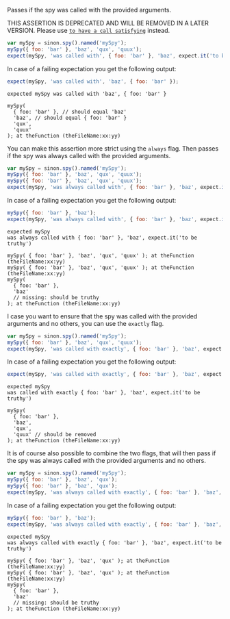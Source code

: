 Passes if the spy was called with the provided arguments.

THIS ASSERTION IS DEPRECATED AND WILL BE REMOVED IN A LATER VERSION.
Please use [`to have a call satisfying`](../to-have-a-call-satisfying/) instead.

```js
var mySpy = sinon.spy().named('mySpy');
mySpy({ foo: 'bar' }, 'baz', 'qux', 'quux');
expect(mySpy, 'was called with', { foo: 'bar' }, 'baz', expect.it('to be truthy'));
```

In case of a failing expectation you get the following output:

```js
expect(mySpy, 'was called with', 'baz', { foo: 'bar' });
```

```output
expected mySpy was called with 'baz', { foo: 'bar' }

mySpy(
  { foo: 'bar' }, // should equal 'baz'
  'baz', // should equal { foo: 'bar' }
  'qux',
  'quux'
); at theFunction (theFileName:xx:yy)
```

You can make this assertion more strict using the `always` flag. Then
passes if the spy was always called with the provided arguments.

```js
var mySpy = sinon.spy().named('mySpy');
mySpy({ foo: 'bar' }, 'baz', 'qux', 'quux');
mySpy({ foo: 'bar' }, 'baz', 'qux', 'quux');
expect(mySpy, 'was always called with', { foo: 'bar' }, 'baz', expect.it('to be truthy'));
```

In case of a failing expectation you get the following output:

```js
mySpy({ foo: 'bar' }, 'baz');
expect(mySpy, 'was always called with', { foo: 'bar' }, 'baz', expect.it('to be truthy'));
```

```output
expected mySpy
was always called with { foo: 'bar' }, 'baz', expect.it('to be truthy')

mySpy( { foo: 'bar' }, 'baz', 'qux', 'quux' ); at theFunction (theFileName:xx:yy)
mySpy( { foo: 'bar' }, 'baz', 'qux', 'quux' ); at theFunction (theFileName:xx:yy)
mySpy(
  { foo: 'bar' },
  'baz'
  // missing: should be truthy
); at theFunction (theFileName:xx:yy)
```

I case you want to ensure that the spy was called with the provided
arguments and no others, you can use the `exactly` flag.

```js
var mySpy = sinon.spy().named('mySpy');
mySpy({ foo: 'bar' }, 'baz', 'qux', 'quux');
expect(mySpy, 'was called with exactly', { foo: 'bar' }, 'baz', expect.it('to be truthy'), 'quux');
```

In case of a failing expectation you get the following output:

```js
expect(mySpy, 'was called with exactly', { foo: 'bar' }, 'baz', expect.it('to be truthy'));
```

```output
expected mySpy
was called with exactly { foo: 'bar' }, 'baz', expect.it('to be truthy')

mySpy(
  { foo: 'bar' },
  'baz',
  'qux',
  'quux' // should be removed
); at theFunction (theFileName:xx:yy)
```

It is of course also possible to combine the two flags, that will then
pass if the spy was always called with the provided arguments and no
others.

```js
var mySpy = sinon.spy().named('mySpy');
mySpy({ foo: 'bar' }, 'baz', 'qux');
mySpy({ foo: 'bar' }, 'baz', 'qux');
expect(mySpy, 'was always called with exactly', { foo: 'bar' }, 'baz', expect.it('to be truthy'));
```

In case of a failing expectation you get the following output:

```js
mySpy({ foo: 'bar' }, 'baz');
expect(mySpy, 'was always called with exactly', { foo: 'bar' }, 'baz', expect.it('to be truthy'));
```

```output
expected mySpy
was always called with exactly { foo: 'bar' }, 'baz', expect.it('to be truthy')

mySpy( { foo: 'bar' }, 'baz', 'qux' ); at theFunction (theFileName:xx:yy)
mySpy( { foo: 'bar' }, 'baz', 'qux' ); at theFunction (theFileName:xx:yy)
mySpy(
  { foo: 'bar' },
  'baz'
  // missing: should be truthy
); at theFunction (theFileName:xx:yy)
```

